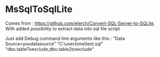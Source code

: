 # MsSqlToSqlLite
Comes from : https://github.com/elerch/Convert-SQL-Server-to-SQLite. With added possibility to extract data into sql file script

Just add Debug command line arguments like this :
"Data Source=youdatasource" "C:\users\me\test.sql" "dbo.tableToexclude,dbo.table2toexclude"
